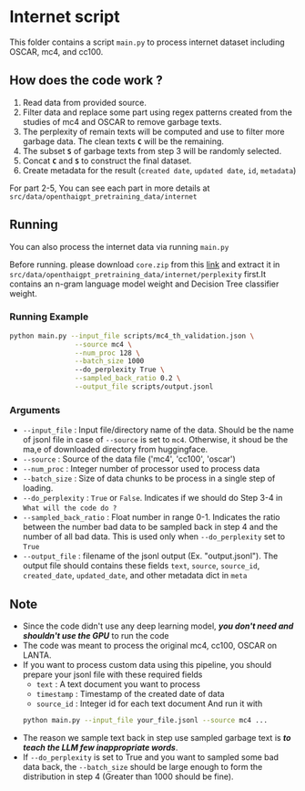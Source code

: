 # Internet script

This folder contains a script `main.py` to process internet dataset including OSCAR, mc4, and cc100.

## How does the code work ?

1. Read data from provided source.
2. Filter data and replace some part using regex patterns created from the studies of mc4 and OSCAR to remove garbage texts.
3. The perplexity of remain texts will be computed and use to filter more garbage data. The clean texts **`C`** will be the remaining.
4. The subset **`S`** of garbage texts from step 3 will be randomly selected.
5. Concat **`C`** and **`S`** to construct the final dataset.
6. Create metadata for the result (`created date`, `updated date`, `id`, `metadata`)

For part 2-5, You can see each part in more details at `src/data/openthaigpt_pretraining_data/internet` 

## Running

You can also process the internet data via running `main.py` 

Before running. please download `core.zip` from this [link](https://drive.google.com/file/d/1OBbo21v_-esL31rxtNtsMHrA8T1JYqAd/view?usp=sharing) and extract it in `src/data/openthaigpt_pretraining_data/internet/perplexity` first.It contains an n-gram language model weight and Decision Tree classifier weight.

### Running Example
```bash
python main.py --input_file scripts/mc4_th_validation.json \
                --source mc4 \
                --num_proc 128 \
                --batch_size 1000
                --do_perplexity True \
                --sampled_back_ratio 0.2 \
                --output_file scripts/output.jsonl
```

### Arguments
- `--input_file` : Input file/directory name of the data. Should be the name of jsonl file in case of `--source` is set to `mc4`. Otherwise, it shoud be the ma,e of downloaded directory from huggingface.
- `--source` : Source of the data file ('mc4', 'cc100', 'oscar')
- `--num_proc` : Integer number of processor used to process data
- `--batch_size` : Size of data chunks to be process in a single step of loading.
- `--do_perplexity` : `True` or `False`. Indicates if we should do Step 3-4 in `What will the code do ?`
- `--sampled_back_ratio` : Float number in range 0-1. Indicates the ratio between the number bad data to be sampled back in step 4 and the number of all bad data. This is used only when `--do_perplexity` set to `True`
- `--output_file` : filename of the jsonl output (Ex. "output.jsonl"). The output file should contains these fields `text`, `source`, `source_id`, `created_date`, `updated_date`, and other metadata dict in `meta`

## Note

- Since the code didn't use any deep learning model, **_you don't need and shouldn't use the GPU_** to run the code
- The code was meant to process the original mc4, cc100, OSCAR on LANTA.
- If you want to process custom data using this pipeline, you should prepare your jsonl file with these required fields
    - `text` : A text document you want to process
    - `timestamp` : Timestamp of the created date of data
    - `source_id` : Integer id for each text document
    And run it with
    ```bash
    python main.py --input_file your_file.jsonl --source mc4 ...
- The reason we sample text back in step use sampled garbage text is **_to teach the LLM few inappropriate words_**.
- If `--do_perplexity` is set to True and you want to sampled some bad data back, the `--batch_size` should be large enough to form the distribution in step 4 (Greater than 1000 should be fine).
